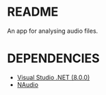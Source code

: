 # README
An app for analysing audio files.

# DEPENDENCIES
- [Visual Studio .NET (8.0.0)](https://learn.microsoft.com/en-us/dotnet/desktop/wpf/get-started/create-app-visual-studio)
- [NAudio](https://github.com/naudio/NAudio)
